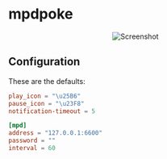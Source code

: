 # mpdpoke

<div align="center">

![Screenshot](https://static.defenestrated.systems/mpdpoke.png)

</div>

## Configuration

These are the defaults:

```toml
play_icon = "\u25B6"
pause_icon = "\u23F8"
notification-timeout = 5

[mpd]
address = "127.0.0.1:6600"
password = ""
interval = 60
```
